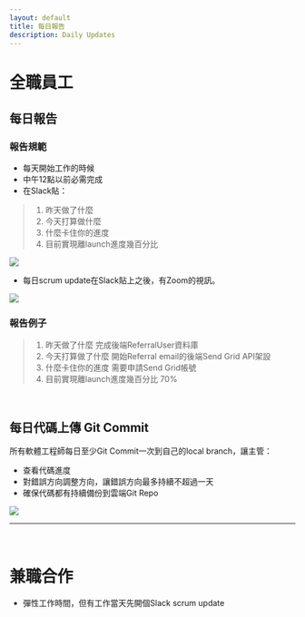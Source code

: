 ```yaml
---
layout: default
title: 每日報告
description: Daily Updates
---
```


# 全職員工

## 每日報告

### 報告規範

* 每天開始工作的時候
* 中午12點以前必需完成
* 在Slack貼：

> 1. 昨天做了什麼
> 2. 今天打算做什麼
> 3. 什麼卡住你的進度
> 4. 目前實現離launch進度幾百分比

<img src='https://lh3.googleusercontent.com/pdRb_FK6oJcMC0nrRsZG0yXtQfBVF9ZDeimO8Y8NOBdJm0plJr7iSwE4aDMVjQhY7SUQWnJgCOZ-jCYhgwH1Gin3FlO15MV1p-d706Xpb5Mr96IGUz22Eiu0of4sxok96nXe7NDOpg=w800' />

* 每日scrum update在Slack貼上之後，有Zoom的視訊。

<img src='https://lh3.googleusercontent.com/4tSI6OvfmNu-ZrrgNGl8iL6hgsdC4_IPOesghAL9uxuHLOnB2yZxkWpTONFk2NXXv8LbSm2UYVONVWafrrX6c8D-SNROLS8DkKybwsPwk8w9yn8xx6mRTzSTzo8Hwq8y0hjeuJ5mRg=w800' />

### 報告例子

> 1. 昨天做了什麼
> 	完成後端ReferralUser資料庫
> 2. 今天打算做了什麼
> 	開始Referral email的後端Send Grid API架設
> 3. 什麼卡住你的進度
> 	需要申請Send Grid帳號
> 4. 目前實現離launch進度幾百分比
> 	70%

<br>

## 每日代碼上傳 Git Commit

所有軟體工程師每日至少Git Commit一次到自己的local branch，讓主管：

* 查看代碼進度
* 對錯誤方向調整方向，讓錯誤方向最多持續不超過一天
* 確保代碼都有持續備份到雲端Git Repo

<img src='https://lh3.googleusercontent.com/nmVX4HSRkRw_9ftgawHLR-OVdOYC8KBrTHiK2Dn0F3OhpQ9KiUgQlIxbLrOdKsQr_32_W6gRtwYlKnSUdlYDkppCTHXMhiOA35DJ73qkae88GnR3bIMWP5bx2xiiIz8KFUMEIBZzJg=w800' />

<br>

---

<br>

# 兼職合作

* 彈性工作時間，但有工作當天先開個Slack scrum update
